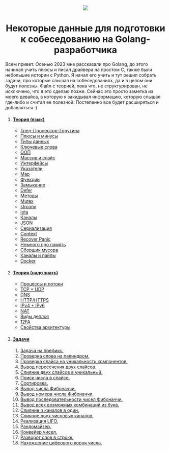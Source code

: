 <div align="center">
  <img src="https://github.com/Sparkmoons/go_ez_tasks/blob/main/img/gogogo.png">
  <h1>Некоторые данные для подготовки к собеседованию на Golang-разработчика</h1>
</div>


Всем привет. 
Осенью 2023 мне рассказали про Golang, до этого начинал учить плюсы и писал драйвера на простом С, также были небольшие истории с Python. Я начал его учить и тут решил собрать задачи, про которые слышал на собеседованиях, да и в целом они будут полезны. 
Файл с теорией, пока что, не структурирован, не исключено, что я это сделаю позже. Сейчас это просто заметка из моего девайса, в которую я закидывал информацию, которую слышал где-либо и считал ее полезной.
Постепенно все будет расширяться и добавляться :)



1. #### [Теория (язык)](readme/theory1)
   - [Тред-Процессор-Горутина](readme/theory1#1-тред-процессор-горутина)
   - [Плюсы и минусы](readme/theory1#2-плюсы-и-минусы)
   - [Типы данных](readme/theory1#3-типы-данных)
   - [Ключевые слова](readme/theory1#4-ключевые-слова)
   - [ООП](readme/theory1#5-ооп)
   - [Массив и слайс](readme/theory1#6-массив-и-слайс)
   - [Интерфейсы](readme/theory1#7-интерфейсы)
   - [Указатели](readme/theory1#8-указатели)
   - [Map](readme/theory1#9-map)
   - [Функции](readme/theory1#10-функции)
   - [Замыкание](readme/theory1#11-замыкание)
   - [Defer](readme/theory1#12-defer)
   - [Методы](readme/theory1#13-методы)
   - [Mutex](readme/theory1#14-mutex)
   - [strconv](readme/theory1#15-strconv)
   - [iota](readme/theory1#16-iota)
   - [Каналы](readme/theory1#17-каналы)
   - [JSON](readme/theory1#18-json)
   - [Сериализация](readme/theory1#19-сериализация)
   - [Context](readme/theory1#20-context)
   - [Recover Panic](readme/theory1#21-recover-panic)
   - [Немного про память](readme/theory1#22-немного-про-память)
   - [Сборщик мусора](readme/theory1#23-сборщик-мусора)
   - [Каналы и пайпы](readme/theory1#24-каналы-и-пайпы)
   - [Docker](readme/theory1#25-docker)
2. #### [Теория (надо знать)](readme/theory2)
   - [Процессы и потоки](readme/theory2#1-процессы-и-потоки)
   - [TCP + UDP](readme/theory2#3-tcp-+-udp)
   - [DNS](readme/theory2#3-dns)
   - [HTTP/HTTPS](readme/theory2#4-http/https)
   - [IPv4 + IPv6](readme/theory2#5-ipv4-ipv6)
   - [NAT](readme/theory2#6-nat)
   - [Виды деплоя](readme/theory2#7-виды-деплоя)
   - [12FA](readme/theory2#8-12fa)
   - [Свойства архитектуры](readme/theory2#9-свойства-архитектуры)

4. #### [Задачи](#tasks)
    1. [Задача на префикс.](https://github.com/Sparkmoons/go_ez_tasks/blob/main/readme/PREFIX.md)
    2. [Проверка слова на палиндром.](https://github.com/Sparkmoons/go-ez-tasks/blob/main/readme/PALINDROM.md)
    3. [Проверка слайса на уникальность компонентов.](https://github.com/Sparkmoons/go_ez_tasks/blob/main/readme/UNIQUE.md)
    4. [Вывод пересечения двух слайсов.](https://github.com/Sparkmoons/go_ez_tasks/blob/main/readme/CROSS.md)
    5. [Слияние двух слайсов в уникальный.](https://github.com/Sparkmoons/go_ez_tasks/blob/main/readme/UNIQUE_SL.md)
    6. [Поиск числа в слайсе.](https://github.com/Sparkmoons/go_ez_tasks/blob/main/readme/FIND_NUMB.md)
    7. [Сортировка.](https://github.com/Sparkmoons/go-ez-tasks/blob/main/readme/SORT.md)
    8. [Вывод числа Фибоначчи.](https://github.com/Sparkmoons/go-ez-tasks/blob/main/readme/FIBNUM.md)
    9. [Вывод номера числа Фибоначчи.](https://github.com/Sparkmoons/go-ez-tasks/blob/main/readme/FIBNUMNUM.md)
    10. [Вывод последовательности чисел Фибоначчи.](https://github.com/Sparkmoons/go-ez-tasks/blob/main/readme/FIBSEQ.md)
    11. [Вывод всех возможных комбинаций из букв.](https://github.com/Sparkmoons/go-ez-tasks/blob/main/readme/ALLCOMB.md)
    12. [Слияние n каналов в один.](https://github.com/Sparkmoons/go_ez_tasks/blob/main/readme/MERGE_CH.md)
    13. [Слияние двух числовых каналов.](https://github.com/Sparkmoons/go-ez-tasks/blob/main/readme/TWOINTONE.md)
    14. [Реализация LIFO.](https://github.com/Sparkmoons/go_ez_tasks/blob/main/readme/LIFO.md)
    15. [Рандомайзер.](https://github.com/Sparkmoons/go-ez-tasks/blob/main/readme/RANDOMIZER.md)
    16. [Конвейер чисел.](https://github.com/Sparkmoons/go-ez-tasks/blob/main/readme/CONVEYER.md)
    17. [Разворот слов в строке.](https://github.com/Sparkmoons/go-ez-tasks/blob/main/readme/REVERSEWORD.md)
    18. [Нахождение цифрового корня числа.](https://github.com/Sparkmoons/go-ez-tasks/blob/main/readme/DROOT.md)
